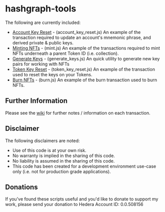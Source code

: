 # hashgraph-tools
The following are currently included: 
- [Account Key Reset](https://github.com/woodwardmatt/hashgraph-tools/wiki/Account-Key-Reset) - (account_key_reset.js) An example of the transaction required to update an account's mnemonic phrase, and derived private & public keys.
- [Minting NFTs](https://github.com/woodwardmatt/hashgraph-tools/wiki/Minting-NFTs) - (mint.js) An example of the transactions required to mint NFTs underneath a parent Token ID (i.e. collection).
- [Generate Keys](https://github.com/woodwardmatt/hashgraph-tools/wiki/Generate-Keys) - (generate_keys.js) An quick utility to generate new key pairs for working with NFTs
- [Token Key Reset](https://github.com/woodwardmatt/hashgraph-tools/wiki/Token-Key-Reset) - (token_key_reset.js) An example of the transaction used to reset the keys on your Tokens.
- [Burn NFTs](https://github.com/woodwardmatt/hashgraph-tools/wiki/Burn-NFTs) - (burn.js) An example of the burn transaction used to burn NFTs.

## Further Information
Please see the [wiki](https://github.com/woodwardmatt/hashgraph-tools/wiki/) for further notes / information on each transaction.

## Disclaimer
The following disclaimers are noted: 
- Use of this code is at your own risk.
- No warranty is implied in the sharing of this code.
- No liability is assumed in the sharing of this code.
- This code has been created for a development environment use-case only (i.e. not for production grade applications). 

## Donations
If you've found these scripts useful and you'd like to donate to support my work, please send your donation to Hedera Account ID: 0.0.508156
